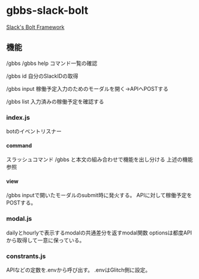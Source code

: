 # gbbs-slack-bolt

[Slack's Bolt Framework](https://slack.dev/bolt/tutorial/getting-started)

## 機能

/gbbs
/gbbs help
コマンド一覧の確認

/gbbs id
自分のSlackIDの取得

/gbbs input
稼働予定入力のためのモーダルを開く→APIへPOSTする

/gbbs list
入力済みの稼働予定を確認する

### index.js

botのイベントリスナー

#### command
スラッシュコマンド /gbbs と本文の組み合わせで機能を出し分ける
上述の機能参照

#### view
/gbbs inputで開いたモーダルのsubmit時に発火する。
APIに対して稼働予定をPOSTする。

### modal.js

dailyとhourlyで表示するmodalの共通差分を返すmodal関数
optionsは都度APIから取得して一意に保っている。

### constrants.js

APIなどの定数を.envから呼び出す。
.envはGlitch側に設定。
